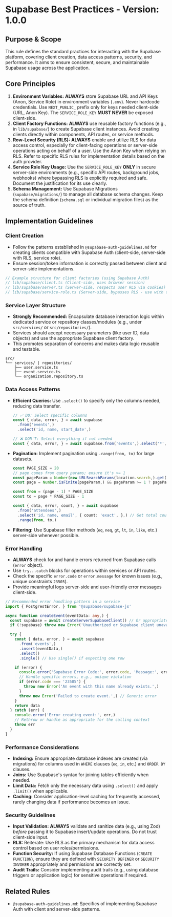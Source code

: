 # Supabase Best Practices - Version: 1.0.0

## Purpose & Scope

This rule defines the standard practices for interacting with the Supabase platform, covering client creation, data access patterns, security, and performance. It aims to ensure consistent, secure, and maintainable Supabase usage across the application.

## Core Principles

1. **Environment Variables:** **ALWAYS** store Supabase URL and API Keys (Anon, Service Role) in environment variables (`.env`). Never hardcode credentials. Use `NEXT_PUBLIC_` prefix only for keys needed client-side (URL, Anon Key). The `SERVICE_ROLE_KEY` **MUST NEVER** be exposed client-side.
2. **Client Factory Functions:** **ALWAYS** use reusable factory functions (e.g., in `lib/supabase/`) to create Supabase client instances. Avoid creating clients directly within components, API routes, or service methods.
3. **Row-Level Security (RLS):** **ALWAYS** enable and utilize RLS for data access control, especially for client-facing operations or server-side operations acting on behalf of a user. Use the Anon Key when relying on RLS. Refer to specific RLS rules for implementation details based on the auth provider.
4. **Service Role Key Usage:** Use the `SERVICE_ROLE_KEY` **ONLY** in secure server-side environments (e.g., specific API routes, background jobs, webhooks) where bypassing RLS is explicitly required and safe. Document the justification for its use clearly.
5. **Schema Management:** Use Supabase Migrations (`supabase/migrations/`) to manage all database schema changes. Keep the schema definition (`schema.sql` or individual migration files) as the source of truth.

## Implementation Guidelines

### Client Creation

- Follow the patterns established in `@supabase-auth-guidelines.md` for creating clients compatible with Supabase Auth (client-side, server-side with RLS, service role).
- Ensure session/token information is correctly passed between client and server-side implementations.

```typescript
// Example structure for client factories (using Supabase Auth)
// lib/supabase/client.ts (Client-side, uses browser session)
// lib/supabase/server.ts (Server-side, respects user RLS via cookies)
// lib/supabase/service-role.ts (Server-side, bypasses RLS - use with caution)
```

### Service Layer Structure

- **Strongly Recommended:** Encapsulate database interaction logic within dedicated service or repository classes/modules (e.g., under `src/services/` or `src/repositories/`).
- Services should accept necessary parameters (like user ID, data objects) and use the appropriate Supabase client factory.
- This promotes separation of concerns and makes data logic reusable and testable.

```
src/
└── services/ | repositories/
    ├── user.service.ts
    ├── event.service.ts
    └── organization.repository.ts
```

### Data Access Patterns

- **Efficient Queries:** Use `.select()` to specify only the columns needed, reducing data transfer.
  ```typescript
  // ✅ DO: Select specific columns
  const { data, error, } = await supabase
    .from('events',)
    .select('id, name, start_date',)

  // ❌ DON'T: Select everything if not needed
  const { data, error, } = await supabase.from('events',).select('*',)
  ```
- **Pagination:** Implement pagination using `.range(from, to)` for large datasets.
  ```typescript
  const PAGE_SIZE = 20
  // page comes from query params; ensure it's >= 1
  const pageParam = Number(new URLSearchParams(location.search,).get('page',) ?? 1,)
  const page = Number.isFinite(pageParam,) && pageParam >= 1 ? pageParam : 1

  const from = (page - 1) * PAGE_SIZE
  const to = page * PAGE_SIZE - 1

  const { data, error, count, } = await supabase
    .from('attendees',)
    .select('id, name, email', { count: 'exact', },) // Get total count
    .range(from, to,)
  ```
- **Filtering:** Use Supabase filter methods (`eq`, `neq`, `gt`, `lt`, `in`, `like`, etc.) server-side whenever possible.

### Error Handling

- **ALWAYS** check for and handle errors returned from Supabase calls (`error` object).
- Use `try...catch` blocks for operations within services or API routes.
- Check the specific `error.code` or `error.message` for known issues (e.g., unique constraints `23505`).
- Provide meaningful logs server-side and user-friendly error messages client-side.

```typescript
// Recommended error handling pattern in a service
import { PostgrestError, } from '@supabase/supabase-js'

async function createEvent(eventData: any,) {
  const supabase = await createServerSupabaseClient() // Or appropriate client
  if (!supabase) throw new Error('Unauthorized or Supabase client unavailable.',)

  try {
    const { data, error, } = await supabase
      .from('events',)
      .insert(eventData,)
      .select()
      .single() // Use single() if expecting one row

    if (error) {
      console.error('Supabase Error Code:', error.code, 'Message:', error.message,)
      // Handle specific errors, e.g., unique violation
      if (error.code === '23505') {
        throw new Error('An event with this name already exists.',)
      }
      throw new Error('Failed to create event.',) // Generic error
    }
    return data
  } catch (err) {
    console.error('Error creating event:', err,)
    // Rethrow or handle as appropriate for the calling context
    throw err
  }
}
```

### Performance Considerations

- **Indexing:** Ensure appropriate database indexes are created (via migrations) for columns used in `WHERE` clauses (`eq`, `in`, etc.) and `ORDER BY` clauses.
- **Joins:** Use Supabase's syntax for joining tables efficiently when needed.
- **Limit Data:** Fetch only the necessary data using `.select()` and apply `.limit()` when applicable.
- **Caching:** Consider application-level caching for frequently accessed, rarely changing data if performance becomes an issue.

### Security Guidelines

- **Input Validation:** **ALWAYS** validate and sanitize data (e.g., using Zod) _before_ passing it to Supabase insert/update operations. Do not trust client-side input.
- **RLS:** Reiterate: Use RLS as the primary mechanism for data access control based on user roles/permissions.
- **Function Security:** If using Supabase Database Functions (`CREATE FUNCTION`), ensure they are defined with `SECURITY DEFINER` or `SECURITY INVOKER` appropriately and permissions are correctly set.
- **Audit Trails:** Consider implementing audit trails (e.g., using database triggers or application logic) for sensitive operations if required.

## Related Rules

- `@supabase-auth-guidelines.md`: Specifics of implementing Supabase Auth with client and server-side patterns.
